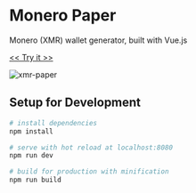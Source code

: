 # Monero Paper

Monero (XMR) wallet generator, built with Vue.js

[<< Try it >>](https://bradoyler.github.io/xmr-paper/)

![xmr-paper](https://user-images.githubusercontent.com/425966/35191040-13110b7c-fe3f-11e7-9298-89aa4b99fd16.gif)

## Setup for Development

``` bash
# install dependencies
npm install

# serve with hot reload at localhost:8080
npm run dev

# build for production with minification
npm run build
```
